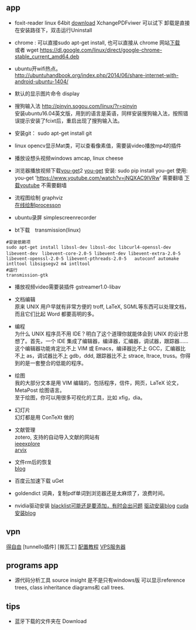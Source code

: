 ## app
- foxit-reader linux 64bit [download](https://www.foxitsoftware.com/products/pdf-reader/)
    XchangePDFviwer 可以试下
    卸载是直接在安装路径下，双击运行Uninstall
    
- chrome : 可以直接sudo apt-get install, 也可以直接从 chrome 网站[下载](https://www.chrome64bit.com/)  
    或者 wget https://dl.google.com/linux/direct/google-chrome-stable_current_amd64.deb
- ubuntu开wifi热点。 http://ubuntuhandbook.org/index.php/2014/06/share-internet-with-android-ubuntu-1404/
- 默认的显示图片命令  display
- 搜狗输入法  http://pinyin.sogou.com/linux/?r=pinyin  
    安装ubuntu16.04英文版，用到的语言是英语，同样安装搜狗输入法，按照错误提示安装了fcixt后，重启出现了搜狗输入法。
    
- 安装git： sudo apt-get install git
- linux opencv显示Mat类，可以查看像素值，需要装video播放mp4的插件
- 播放设想头视频windows amcap, linux cheese
- 浏览器播放视频下载[you-get](https://you-get.org/#you-get)2
    [you-get](https://www.zhihu.com/question/51714507)
    安装: sudo pip install you-get
    使用: you-get 'https://www.youtube.com/watch?v=jNQXAC9IVRw' 需要翻墙
    [下载youtube](http://www.ytube.win/)  不需要翻墙
    
- 流程图绘制 graphviz  
    [在线绘制processon](http://processon.com/diagraming/59589ac2e4b0a77c5ae8d900)

- ubuntu录屏 simplescreenrecorder

- bt下载　transmission(linux)
```shell
#安装依赖项
sudo apt-get install libssl-dev libssl-doc libcurl4-openssl-dev libevent-dev　libevent-core-2.0-5 libevent-dev libevent-extra-2.0-5 libevent-openssl-2.0-5 libevent-pthreads-2.0-5   autoconf automake intltool libsigsegv2 m4 intltool
#运行
transmission-gtk
```
- 播放视频video需要装插件
gstreamer1.0-libav
- 文档编辑  
原来 UNIX 用户早就有非常方便的 troff, LaTeX, SGML等东西可以处理文档，而且它们比起 Word 都要高明的多。
- 编程  
为什么 UNIX 程序员不用 IDE？明白了这个道理你就能体会到 UNIX 的设计思想了。首先，一个 IDE 集成了编辑器，编译器，汇编器，调试器，跟踪器…… 这个编辑器功能肯定比不上 VIM 或 Emacs，编译器比不上 GCC，汇编器比不上 as，调试器比不上 gdb，ddd, 跟踪器比不上 strace, ltrace, truss。你得到的是一套整合的低能的程序。
- 绘图  
我的大部分文本是用 VIM 编辑的，包括程序，信件，网页，LaTeX 论文，MetaPost 绘图语言。  
至于绘图，你可以用很多可视化的工具，比如 xfig，dia。

- 幻灯片    
幻灯都是用 ConTeXt 做的  

- 文献管理  
    zotero, 支持的自动导入文献的网站有  
    [ieeexplore](http://ieeexplore.ieee.org/Xplore/home.jsp)  
    [arvix](https://arxiv.org/find/grp_cs,grp_math,grp_physics,grp_q-bio,grp_q-fin,grp_stat)
- 文件rm后的恢复  
    [blog](http://blog.csdn.net/q1302182594/article/details/47315177)

- 百度云加速下载 uGet 
- goldendict 词典，复制pdf单词到浏览器还是太麻烦了，浪费时间。
- nvidia驱动安装
    [blacklist可能还是要添加，有时会出问题](http://blog.csdn.net/10km/article/details/61191230)
    [驱动安装blog](http://blog.csdn.net/ssmixi/article/details/73483795)
    [cuda安装blog](http://blog.csdn.net/qq_28413479/article/details/76377184)

## vpn
[得自由](https://devpn.info/)
[tunnello插件]
[搬瓦工]
[配置教程](https://www.diycode.cc/topics/738)
[VPS服务器](http://www.idcbuster.com/specials.html)


## programs app
- 源代码分析工具 source insight 
    是不是只有windows版
    可以显示reference trees, class inheritance diagrams和 call trees.

## tips
- 蓝牙下载的文件夹在 Download
